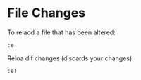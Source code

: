 # File Changes

To relaod a file that has been altered:

```vim
:e
```

Reloa dif changes (discards your changes):

```vim
:e!
```


